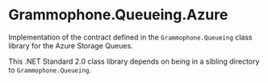 ﻿# Grammophone.Queueing.Azure

Implementation of the contract defined in the `Grammophone.Queueing` class library for the Azure Storage Queues.

This .NET Standard 2.0 class library depends on being in a sibling directory to `Grammophone.Queueing`.
